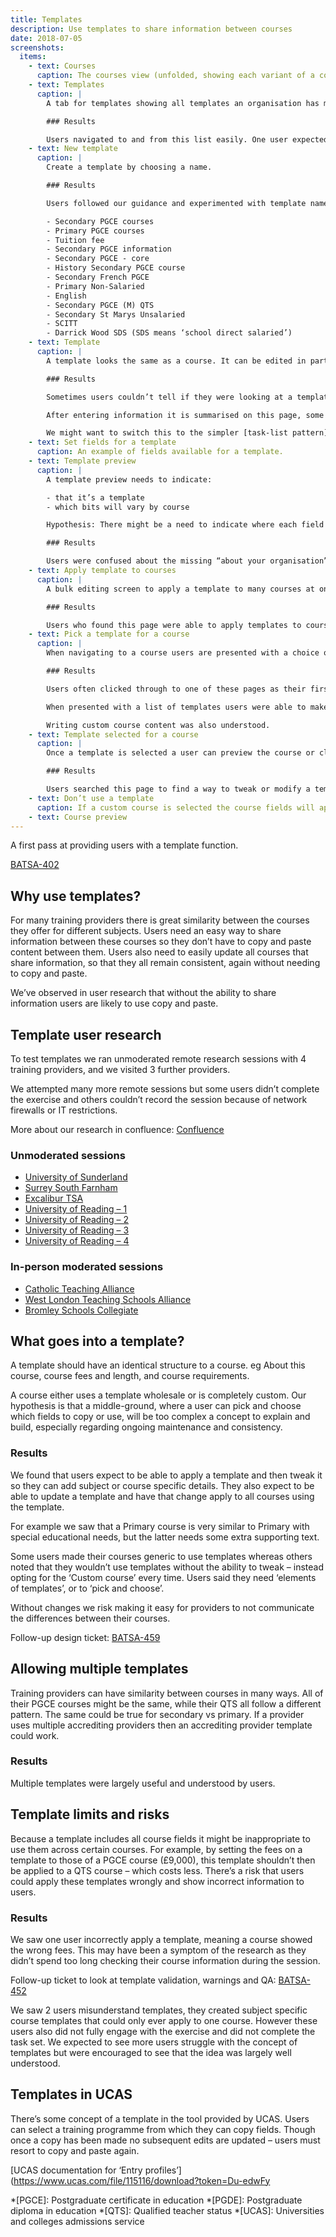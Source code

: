 ```yaml
---
title: Templates
description: Use templates to share information between courses
date: 2018-07-05
screenshots:
  items:
    - text: Courses
      caption: The courses view (unfolded, showing each variant of a course) with a column showing which template each course uses. If the course doesn’t use a template then ‘Custom course’ is displayed.
    - text: Templates
      caption: |
        A tab for templates showing all templates an organisation has made. This table might be expanded to include how many courses each one is applied to.

        ### Results

        Users navigated to and from this list easily. One user expected the table of templates to eventually show state – eg published or approved.
    - text: New template
      caption: |
        Create a template by choosing a name.

        ### Results

        Users followed our guidance and experimented with template names similar to the one suggested. Names used were:

        - Secondary PGCE courses
        - Primary PGCE courses
        - Tuition fee
        - Secondary PGCE information
        - Secondary PGCE - core
        - History Secondary PGCE course
        - Secondary French PGCE
        - Primary Non-Salaried
        - English
        - Secondary PGCE (M) QTS
        - Secondary St Marys Unsalaried
        - SCITT
        - Darrick Wood SDS (SDS means ‘school direct salaried’)
    - text: Template
      caption: |
        A template looks the same as a course. It can be edited in parts and previewed.

        ### Results

        Sometimes users couldn’t tell if they were looking at a template or a course.

        After entering information it is summarised on this page, some users then mistook this page to be a preview of the course, thinking that this might be what candidates would see.

        We might want to switch this to the simpler [task-list pattern](https://design-system.service.gov.uk/patterns/task-list-pages/) that shows ‘completed’ badges, maybe indicating word counts too.
    - text: Set fields for a template
      caption: An example of fields available for a template.
    - text: Template preview
      caption: |
        A template preview needs to indicate:

        - that it’s a template
        - which bits will vary by course

        Hypothesis: There might be a need to indicate where each field can be edited.

        ### Results

        Users were confused about the missing “about your organisation” and “training with a disability” fields. Most did find where to add these fields eventually but the section previews should point to where information can be entered.
    - text: Apply template to courses
      caption: |
        A bulk editing screen to apply a template to many courses at once. This could be delivered in a later iteration of templates.

        ### Results

        Users who found this page were able to apply templates to courses. Most users however applied courses one by one through the course view (below).
    - text: Pick a template for a course
      caption: |
        When navigating to a course users are presented with a choice on how to proceed. They can pick a template or choose to write a custom course description.

        ### Results

        Users often clicked through to one of these pages as their first action. A prompt asking them to create their first template worked well.

        When presented with a list of templates users were able to make a choice easily and understood the outcome. Some users were distracted or confused by the ‘View template’ link in the form.

        Writing custom course content was also understood.
    - text: Template selected for a course
      caption: |
        Once a template is selected a user can preview the course or click through to the template itself. No other fields are needed.

        ### Results

        Users searched this page to find a way to tweak or modify a template for a specific course. Some did this on the preview too.
    - text: Don’t use a template
      caption: If a custom course is selected the course fields will appear and the course can be previewed and submitted to DfE for the QA process.
    - text: Course preview
---
```


A first pass at providing users with a template function.

[BATSA-402](https://dfedigital.atlassian.net/browse/BATSA-402)

## Why use templates?

For many training providers there is great similarity between the courses they offer for different subjects. Users need an easy way to share information between these courses so they don’t have to copy and paste content between them. Users also need to easily update all courses that share information, so that they all remain consistent, again without needing to copy and paste.

We’ve observed in user research that without the ability to share information users are likely to use copy and paste.

## Template user research

To test templates we ran unmoderated remote research sessions with 4 training providers, and we visited 3 further providers.

We attempted many more remote sessions but some users didn’t complete the exercise and others couldn’t record the session because of network firewalls or IT restrictions.

More about our research in confluence: [Confluence](https://dfedigital.atlassian.net/wiki/spaces/BaT/pages/440074245/Testing+templates+and+multiple+orgs)

### Unmoderated sessions

- [University of Sunderland](https://lookback.io/watch/Ww6yAHxHiNB95vLwR)
- [Surrey South Farnham](https://lookback.io/watch/9nNasdJrSy7rJ4jYb)
- [Excalibur TSA](https://lookback.io/watch/PBqjHp7QFt65r5Q2x)
- [University of Reading – 1](https://lookback.io/watch/Der6yQKnYKaN3iuyS)
- [University of Reading – 2](https://lookback.io/watch/Yy7TNgYpKT6dXDWF6)
- [University of Reading – 3](https://lookback.io/watch/ziQcSNFCbY6gmKth6)
- [University of Reading – 4](https://lookback.io/watch/e4dYojoqk5ZMyEW56)

### In-person moderated sessions

- [Catholic Teaching Alliance](https://lookback.io/watch/6dwaSDCngbuPTiL4x)
- [West London Teaching Schools Alliance](https://lookback.io/watch/CCdNXjjh34amgbWzK)
- [Bromley Schools Collegiate](https://lookback.io/dfe-digital/bromley-multiple-orgs-and-templates)

## What goes into a template?

A template should have an identical structure to a course. eg About this course, course fees and length, and course requirements.

A course either uses a template wholesale or is completely custom. Our hypothesis is that a middle-ground, where a user can pick and choose which fields to copy or use, will be too complex a concept to explain and build, especially regarding ongoing maintenance and consistency.

### Results

We found that users expect to be able to apply a template and then tweak it so they can add subject or course specific details. They also expect to be able to update a template and have that change apply to all courses using the template.

For example we saw that a Primary course is very similar to Primary with special educational needs, but the latter needs some extra supporting text.

Some users made their courses generic to use templates whereas others noted that they wouldn’t use templates without the ability to tweak – instead opting for the ‘Custom course’ every time. Users said they need ‘elements of templates’, or to ‘pick and choose’.

Without changes we risk making it easy for providers to not communicate the differences between their courses.

Follow-up design ticket: [BATSA-459](https://dfedigital.atlassian.net/browse/BATSA-459)

## Allowing multiple templates

Training providers can have similarity between courses in many ways. All of their PGCE courses might be the same, while their QTS all follow a different pattern. The same could be true for secondary vs primary. If a provider uses multiple accrediting providers then an accrediting provider template could work.

### Results

Multiple templates were largely useful and understood by users.

## Template limits and risks

Because a template includes all course fields it might be inappropriate to use them across certain courses. For example, by setting the fees on a template to those of a PGCE course (£9,000), this template shouldn’t then be applied to a QTS course – which costs less. There’s a risk that users could apply these templates wrongly and show incorrect information to users.

### Results

We saw one user incorrectly apply a template, meaning a course showed the wrong fees. This may have been a symptom of the research as they didn’t spend too long checking their course information during the session.

Follow-up ticket to look at template validation, warnings and QA: [BATSA-452](https://dfedigital.atlassian.net/browse/BATSA-452)

We saw 2 users misunderstand templates, they created subject specific course templates that could only ever apply to one course. However these users also did not fully engage with the exercise and did not complete the task set. We expected to see more users struggle with the concept of templates but were encouraged to see that the idea was largely well understood.

## Templates in UCAS

There’s some concept of a template in the tool provided by UCAS. Users can select a training programme from which they can copy fields. Though once a copy has been made no subsequent edits are updated – users must resort to copy and paste again.

[UCAS documentation for ‘Entry profiles’](https://www.ucas.com/file/115116/download?token=Du-edwFy

*[PGCE]: Postgraduate certificate in education
*[PGDE]: Postgraduate diploma in education
*[QTS]: Qualified teacher status
*[UCAS]: Universities and colleges admissions service

